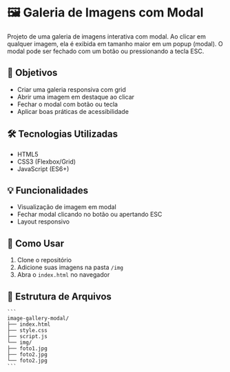 # 🖼️ Galeria de Imagens com Modal

Projeto de uma galeria de imagens interativa com modal. Ao clicar em qualquer imagem, ela é exibida em tamanho maior em um popup (modal). O modal pode ser fechado com um botão ou pressionando a tecla ESC.

## 🎯 Objetivos

- Criar uma galeria responsiva com grid
- Abrir uma imagem em destaque ao clicar
- Fechar o modal com botão ou tecla
- Aplicar boas práticas de acessibilidade

## 🛠️ Tecnologias Utilizadas

- HTML5
- CSS3 (Flexbox/Grid)
- JavaScript (ES6+)

## 💡 Funcionalidades

- Visualização de imagem em modal
- Fechar modal clicando no botão ou apertando ESC
- Layout responsivo

## 🚀 Como Usar

1. Clone o repositório
2. Adicione suas imagens na pasta `/img`
3. Abra o `index.html` no navegador

## 📁 Estrutura de Arquivos

    ```
    image-gallery-modal/
    ├── index.html
    ├── style.css
    ├── script.js
    └── img/
    ├── foto1.jpg
    ├── foto2.jpg
    └── foto2.jpg
    ```
